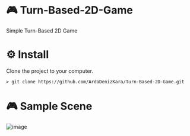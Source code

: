 # 🎮 Turn-Based-2D-Game
Simple Turn-Based 2D Game 
# ⚙️ Install

Clone the project to your computer.
```
> git clone https://github.com/ArdaDenizKara/Turn-Based-2D-Game.git
```
# 🎮 Sample Scene
![image](https://user-images.githubusercontent.com/56769449/213797823-b3a9874b-bccc-4e6a-86cd-25675209956f.png)

